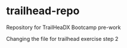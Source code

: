 # trailhead-repo
Repository for TrailHeaDX Bootcamp pre-work

Changing the file for trailhead exercise step 2